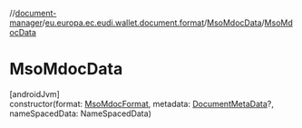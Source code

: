//[document-manager](../../../index.md)/[eu.europa.ec.eudi.wallet.document.format](../index.md)/[MsoMdocData](index.md)/[MsoMdocData](-mso-mdoc-data.md)

# MsoMdocData

[androidJvm]\
constructor(format: [MsoMdocFormat](../-mso-mdoc-format/index.md), metadata: [DocumentMetaData](../../eu.europa.ec.eudi.wallet.document.metadata/-document-meta-data/index.md)?, nameSpacedData: NameSpacedData)
